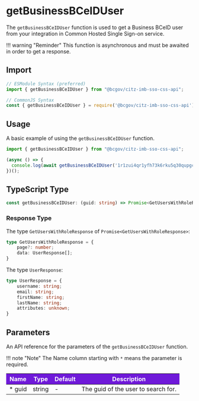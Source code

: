 # getBusinessBCeIDUser

The `getBusinessBCeIDUser` function is used to get a Business BCeID user from your integration in Common Hosted Single Sign-on service.

!!! warning "Reminder"
    This function is asynchronous and must be awaited in order to get a response.

## Import

```JavaScript
// ESModule Syntax (preferred)
import { getBusinessBCeIDUser } from "@bcgov/citz-imb-sso-css-api";

// CommonJS Syntax
const { getBusinessBCeIDUser } = require('@bcgov/citz-imb-sso-css-api');
```

## Usage

A basic example of using the `getBusinessBCeIDUser` function.

```JavaScript
import { getBusinessBCeIDUser } from "@bcgov/citz-imb-sso-css-api";

(async () => {
  console.log(await getBusinessBCeIDUser('1r1zui4qr1yfh73k6rku5q30qupgcvdt'));
})();
```

## TypeScript Type

<!-- The following code block is auto generated when types in the package change. -->
<!-- TYPE: getBusinessBCeIDUser -->
```TypeScript
const getBusinessBCeIDUser: (guid: string) => Promise<GetUsersWithRoleResponse>;
```

### Response Type

The type `GetUsersWithRoleResponse` of `Promise<GetUsersWithRoleResponse>`:

<!-- The following code block is auto generated when types in the package change. -->
<!-- TYPE: GetUsersWithRoleResponse -->
```TypeScript
type GetUsersWithRoleResponse = {
    page?: number;
    data: UserResponse[];
}
```

The type `UserResponse`:

<!-- The following code block is auto generated when types in the package change. -->
<!-- TYPE: UserResponse -->
```TypeScript
type UserResponse = {
    username: string;
    email: string;
    firstName: string;
    lastName: string;
    attributes: unknown;
}
```

## Parameters

An API reference for the parameters of the `getBusinessBCeIDUser` function.

!!! note "Note"
    The Name column starting with `*` means the parameter is required.

<table>
  <!-- Table columns -->
  <thead>
    <tr>
      <th style="background: #6f19d9; color: white;">Name</th>
      <th style="background: #6f19d9; color: white;">Type</th>
      <th style="background: #6f19d9; color: white;">Default</th>
      <th style="background: #6f19d9; color: white;">Description</th>
    </tr>
  </thead>

  <!-- Table rows -->
  <tbody>
    <tr>
      <td>* guid</td>
      <td>string</td>
      <td>-</td>
      <td>The guid of the user to search for.</td>
    </tr>
  </tbody>
</table>
